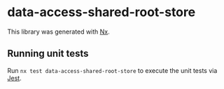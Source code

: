 # data-access-shared-root-store

This library was generated with [Nx](https://nx.dev).

## Running unit tests

Run `nx test data-access-shared-root-store` to execute the unit tests via [Jest](https://jestjs.io).
